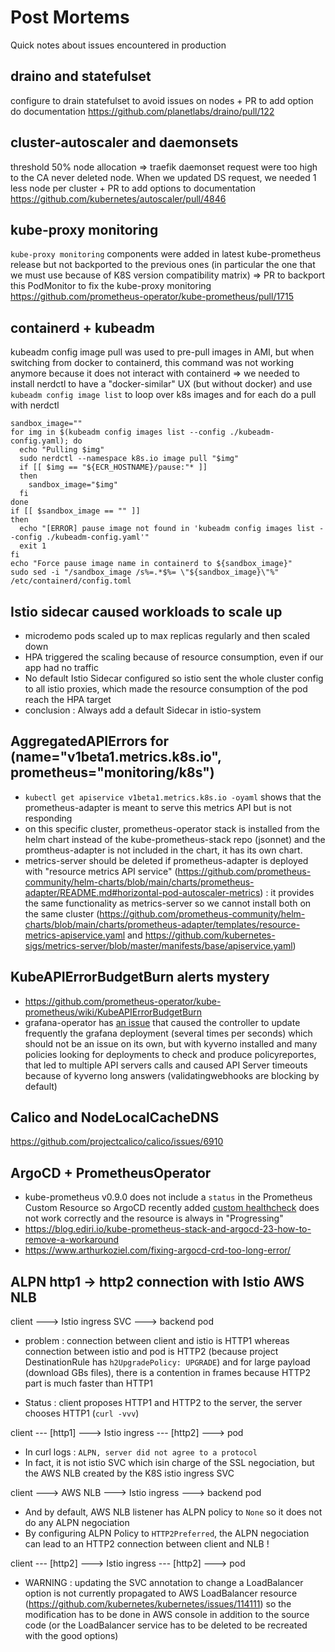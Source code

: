 # Post Mortems
Quick notes about issues encountered in production

## draino and statefulset

configure to drain statefulset to avoid issues on nodes + PR to add option do documentation https://github.com/planetlabs/draino/pull/122

## cluster-autoscaler and daemonsets

threshold 50% node allocation => traefik daemonset request were too high to the CA never deleted node. When we updated DS request, we needed 1 less node per cluster + PR to add options to documentation https://github.com/kubernetes/autoscaler/pull/4846

## kube-proxy monitoring

`kube-proxy monitoring` components were added in latest kube-prometheus release but not backported to the previous ones (in particular the one that we must use because of K8S version compatibility matrix) => PR to backport this PodMonitor to fix the kube-proxy monitoring https://github.com/prometheus-operator/kube-prometheus/pull/1715

## containerd + kubeadm

kubeadm config image pull was used to pre-pull images in AMI, but when switching from docker to containerd, this command was not working anymore because it does not interact with containerd => we needed to install nerdctl to have a "docker-similar" UX (but without docker) and use `kubeadm config image list` to loop over k8s images and for each do a pull with nerdctl
```
sandbox_image=""
for img in $(kubeadm config images list --config ./kubeadm-config.yaml); do
  echo "Pulling $img"
  sudo nerdctl --namespace k8s.io image pull "$img"
  if [[ $img == "${ECR_HOSTNAME}/pause:"* ]]
  then
    sandbox_image="$img"
  fi
done
if [[ $sandbox_image == "" ]]
then
  echo "[ERROR] pause image not found in 'kubeadm config images list --config ./kubeadm-config.yaml'"
  exit 1
fi
echo "Force pause image name in containerd to ${sandbox_image}"
sudo sed -i "/sandbox_image /s%=.*$%= \"${sandbox_image}\"%" /etc/containerd/config.toml
```

## Istio sidecar caused workloads to scale up

  * microdemo pods scaled up to max replicas regularly and then scaled down
  * HPA triggered the scaling because of resource consumption, even if our app had no traffic
  * No default Istio Sidecar configured so istio sent the whole cluster config to all istio proxies, which made the resource consumption of the pod reach the HPA target
  * conclusion : Always add a default Sidecar in istio-system

## AggregatedAPIErrors for  (name="v1beta1.metrics.k8s.io", prometheus="monitoring/k8s")
  * `kubectl get apiservice v1beta1.metrics.k8s.io -oyaml` shows that the prometheus-adapter is meant to serve this metrics API but is not responding
  * on this specific cluster, prometheus-operator stack is installed from the helm chart instead of the kube-prometheus-stack repo (jsonnet) and the promtheus-adapter is not included in the chart, it has its own chart.
  * metrics-server should be deleted if prometheus-adapter is deployed with "resource metrics API service" (https://github.com/prometheus-community/helm-charts/blob/main/charts/prometheus-adapter/README.md#horizontal-pod-autoscaler-metrics) : it provides the same functionality as metrics-server so we cannot install both on the same cluster (https://github.com/prometheus-community/helm-charts/blob/main/charts/prometheus-adapter/templates/resource-metrics-apiservice.yaml and https://github.com/kubernetes-sigs/metrics-server/blob/master/manifests/base/apiservice.yaml)

## KubeAPIErrorBudgetBurn alerts mystery

  * https://github.com/prometheus-operator/kube-prometheus/wiki/KubeAPIErrorBudgetBurn
  * grafana-operator has [an issue](https://github.com/grafana-operator/grafana-operator/issues/808) that caused the controller to update frequently the grafana deployment (several times per seconds) which should not be an issue on its own, but with kyverno installed and many policies looking for deployments to check and produce policyreportes, that led to multiple API servers calls and caused API Server timeouts because of kyverno long answers (validatingwebhooks are blocking by default) 

## Calico and NodeLocalCacheDNS

https://github.com/projectcalico/calico/issues/6910

## ArgoCD + PrometheusOperator

- kube-prometheus v0.9.0 does not include a `status` in the Prometheus Custom Resource so ArgoCD recently added [custom healthcheck](https://github.com/argoproj/argo-cd/tree/master/resource_customizations/monitoring.coreos.com/Prometheus) does not work correctly and the resource is always in "Progressing"
- https://blog.ediri.io/kube-prometheus-stack-and-argocd-23-how-to-remove-a-workaround
- https://www.arthurkoziel.com/fixing-argocd-crd-too-long-error/

## ALPN http1 -> http2 connection with Istio AWS NLB

client ---> Istio ingress SVC ---> backend pod

- problem : connection between client and istio is HTTP1 whereas connection between istio and pod is HTTP2 (because project DestinationRule has  `h2UpgradePolicy: UPGRADE`) and for large payload (download GBs files), there is a contention in frames because HTTP2 part is much faster than HTTP1

- Status : client proposes HTTP1 and HTTP2 to the server, the server chooses HTTP1 (`curl -vvv`) 

client --- [http1] ---> Istio ingress --- [http2] ---> pod

- In curl logs : `ALPN, server did not agree to a protocol`
- In fact, it is not istio SVC which isin charge of the SSL negociation, but the AWS NLB created by the K8S istio ingress SVC

client ---> AWS NLB ---> Istio ingress ---> backend pod

- And by default, AWS NLB listener has ALPN policy to `None` so it does not do any ALPN negociation
- By configuring ALPN Policy to `HTTP2Preferred`, the ALPN negociation can lead to an HTTP2 connection between client and NLB !

client --- [http2] ---> Istio ingress --- [http2] ---> pod

- WARNING : updating the SVC annotation to change a LoadBalancer option is not currently propagated to AWS LoadBalancer resource (https://github.com/kubernetes/kubernetes/issues/114111) so the modification has to be done in AWS console in addition to the source code (or the LoadBalancer service has to be deleted to be recreated with the good options)
